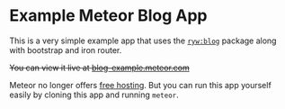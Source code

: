 # Example Meteor Blog App

This is a very simple example app that uses the [`ryw:blog`](https://github.com/meteor-blog/meteor-blog) package along with bootstrap and iron router. 

<s>You can view it live at [blog-example.meteor.com](http://blog-example.meteor.com)</s>

Meteor no longer offers [free hosting](https://forums.meteor.com/t/meteor-com-free-hosting-ends-march-25-2016/19308?u=hellogerard).  But you can run this app yourself easily by cloning this app and running `meteor`.
